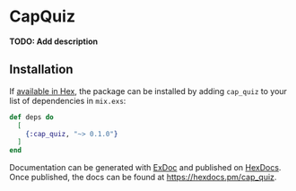 # CapQuiz

**TODO: Add description**

## Installation

If [available in Hex](https://hex.pm/docs/publish), the package can be installed
by adding `cap_quiz` to your list of dependencies in `mix.exs`:

```elixir
def deps do
  [
    {:cap_quiz, "~> 0.1.0"}
  ]
end
```

Documentation can be generated with [ExDoc](https://github.com/elixir-lang/ex_doc)
and published on [HexDocs](https://hexdocs.pm). Once published, the docs can
be found at <https://hexdocs.pm/cap_quiz>.

